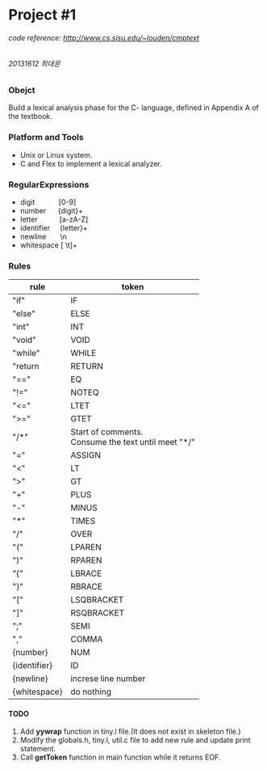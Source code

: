 # Project #1
###### code reference: http://www.cs.sjsu.edu/~louden/cmptext
###### 20131612 최대운

### Obejct
Build a lexical analysis phase for the C- language, defined in Appendix A of the textbook.

### Platform and Tools
- Unix or Linux system.
- C and Flex to implement a lexical analyzer.

### RegularExpressions
- digit &nbsp; &nbsp; &nbsp; &nbsp; &nbsp; &nbsp;[0-9]
- number &nbsp; &nbsp; &nbsp;{digit}+
- letter &nbsp; &nbsp; &nbsp; &nbsp; &nbsp; [a-zA-Z]
- identifier &nbsp; &nbsp; {letter}+
- newline &nbsp; &nbsp; &nbsp; \n
- whitespace [ \t]+

### Rules
| rule | token |
|------|-------|
| "if" | IF |
| "else" | ELSE |
| "int" | INT |
| "void" | VOID |
| "while" | WHILE |
| "return | RETURN |
| "==" | EQ |
| "!=" | NOTEQ |
| "<=" | LTET |
| ">=" | GTET |
| "/*" | Start of comments.<br> Consume the text until meet "\*/"|
| "=" | ASSIGN |
| "<" | LT |
| ">" | GT |
| "+" | PLUS |
| "-" | MINUS |
| "*" | TIMES |
| "/" | OVER |
| "(" | LPAREN |
| ")" | RPAREN |
| "{" | LBRACE |
| "}" | RBRACE |
| "[" | LSQBRACKET |
| "]" | RSQBRACKET |
| ";" | SEMI |
| "," | COMMA |
| {number} | NUM |
| {identifier} | ID |
| {newline} | increse line number | 
| {whitespace} | do nothing |

#### TODO
1. Add <strong>yywrap</strong> function in tiny.l file.(It does not exist in skeleton file.)
2. Modify the globals.h, tiny.l, util.c file to add new rule and update print statement.
3. Call <strong>getToken</strong> function in main function while it returns EOF.
